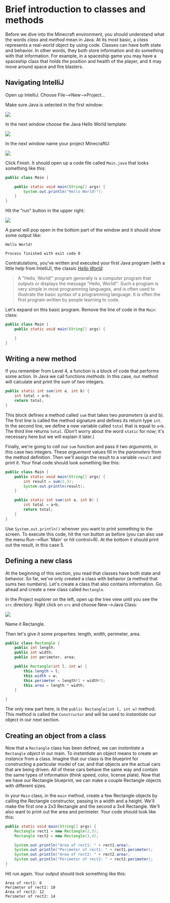 # Brief introduction to classes and methods

Before we dive into the Minecraft environment, you should understand what the words _class_ and _method_ mean in Java. At its most basic, a _class_ represents a real-world object by using code. Classes can have both state and behavior. In other words, they both store information and do something with that information. For example, in a spaceship game you may have a spaceship class that holds the position and health of the player, and it may move around space and fire blasters.

## Navigating IntelliJ

Open up IntelliJ. Choose File-->New-->Project...

Make sure Java is selected in the first window:

![](images/section_1/new_project_0.png)

In the next window choose the Java Hello World template:

![](images/section_1/new_project_hello_world.png)

In the next window name your project MinecraftU:

![](images/section_1/new_project_name.png)

Click Finish. It should open up a code file called `Main.java` that looks something like this:

```java
public class Main {

    public static void main(String[] args) {
        System.out.println("Hello World!");
    }
}
```

Hit the "run" button in the upper right:

![](images/section_1/run.png)

A panel will pop open in the bottom part of the window and it should show some output like:

```text
Hello World!

Process finished with exit code 0
```

Contratulations, you've written and executed your first Java program (with a little help from IntelliJ), the classic _[Hello World](https://en.wikipedia.org/wiki/%22Hello,_World!%22_program)_:

>A "Hello, World!" program generally is a computer program that outputs or displays the message "Hello, World!". Such a program is very simple in most programming languages, and is often used to illustrate the basic syntax of a programming language. It is often the first program written by people learning to code.

Let's expand on this basic program. Remove the line of code in the `Main` class:

```java
public class Main {
    public static void main(String[] args) {

    }
}
```

## Writing a new method

If you remember from Level 4, a function is a block of code that performs some action.  In Java we call functions _methods_.  In this case, our method will calculate and print the sum of two integers.  

```java
public static int sum(int a, int b) {
    int total = a+b;
    return total;
}
```  

This block defines a method called `sum` that takes two _parameters_ (a and b).  The first line is called the method signature and defines its return type `int`.  In the second line, we define a new variable called `total` that is equal to `a+b`.  The third line returns `total`. (Don't worry about the word `static` for now; it's necessary here but we will explain it later.)

Finally, we're going to _call_ our `sum` function and pass it two _arguments_, in this case two integers.  These _arguement_ values fill in the _parameters_ from the method definition.  Then we'll assign the result to a variable `result` and print it.  Your final code should look something like this:  

```java
public class Main {
    public static void main(String[] args) {
        int result = sum(2,3);
        System.out.println(result);
    }

    public static int sum(int a, int b) {
        int total = a+b;
        return total;
    }
}
```

Use `System.out.println()` whenver you want to print something to the screen. To execute this code, hit the run button as before (you can also use the menu Run-->Run 'Main' or hit control+R). At the bottom it should print out the result, in this case 5.  

## Defining a new class

At the beginning of this section, you read that classes have both state and behavior. So far, we've only created a class with behavior (a method that sums two numbers). Let's create a class that also contains information. Go ahead and create a new class called `Rectangle`.

In the Project explorer on the left, open up the tree view until you see the `src` directory. Right click on `src` and choose New-->Java Class:

![](images/section_1/new_class.png)

Name it Rectangle.

Then let's give it some properties: length, width, perimeter, area.

```java
public class Rectangle {
    public int length;
    public int width;
    public int perimeter, area;

    public Rectangle(int l, int w) {
        this.length = l;
        this.width = w;
        this.perimeter = length*2 + width*2;
        this.area = length * width;
    }

}
```  

The only new part here, is the `public Rectangle(int l, int w)` method.  This method is called the `Constructor` and will be used to _instantiate_ our object in our next section.

## Creating an object from a class

Now that a `Rectangle` class has been defined, we can _instantiate_ a `Rectangle` _object_ in our main. To _instantiate_ an object means to create an _instance_ from a class. Imagine that our class is the blueprint for constructing a particular model of car, and that objects are the actual cars that are being driven. All of these cars behave the same way and contain the same types of information (think speed, color, license plate).  Now that we have our Rectangle blueprint, we can make a couple Rectangle objects with different sizes.

In your `Main` class, in the `main` method, create a few Rectangle objects by calling the Rectangle constructor, passing in a width and a height.  We'll make the first one a 2x3 Rectangle and the second a 3x4 Rectangle.  We'll also want to print out the area and perimeter.  Your code should look like this:

```java
public static void main(String[] args) {    
    Rectangle rect1 = new Rectangle(2,3);
    Rectangle rect2 = new Rectangle(3,4);

    System.out.println("Area of rect1: " + rect1.area);
    System.out.println("Perimeter of rect1: " + rect1.perimeter);
    System.out.println("Area of rect2: " + rect2.area);
    System.out.println("Perimeter of rect2: " + rect2.perimeter);
}
```

Hit run again. Your output should look something like this:

```text
Area of rect1: 6
Perimeter of rect1: 10
Area of rect2: 12
Perimeter of rect2: 14
```
